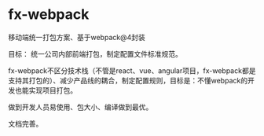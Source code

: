 # fx-webpack
移动端统一打包方案、基于webpack@4封装

目标：
统一公司内部前端打包，制定配置文件标准规范。

fx-webpack不区分技术栈（不管是react、vue、angular项目，fx-webpack都是支持其打包的）、减少产品线的耦合，制定配置规则，目标是：不懂webpack的开发也能实现项目打包。

做到开发人员易使用、包大小、编译做到最优。

文档完善。


